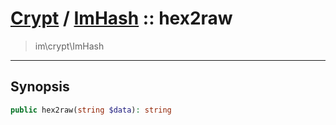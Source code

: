 # [Crypt](crypt.md) / [ImHash](crypt-ImHash.md) :: hex2raw
 > im\crypt\ImHash
____

## Synopsis
```php
public hex2raw(string $data): string
```

